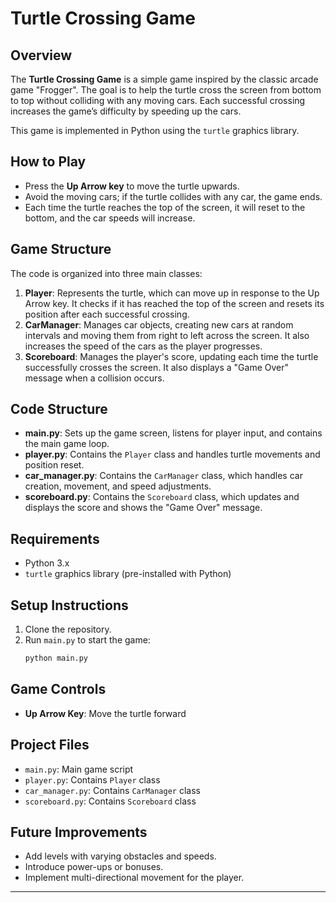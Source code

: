 # Turtle Crossing Game

## Overview
The **Turtle Crossing Game** is a simple game inspired by the classic arcade game "Frogger". The goal is to help the turtle cross the screen from bottom to top without colliding with any moving cars. Each successful crossing increases the game’s difficulty by speeding up the cars.

This game is implemented in Python using the `turtle` graphics library.

## How to Play
- Press the **Up Arrow key** to move the turtle upwards.
- Avoid the moving cars; if the turtle collides with any car, the game ends.
- Each time the turtle reaches the top of the screen, it will reset to the bottom, and the car speeds will increase.

## Game Structure
The code is organized into three main classes:
1. **Player**: Represents the turtle, which can move up in response to the Up Arrow key. It checks if it has reached the top of the screen and resets its position after each successful crossing.
2. **CarManager**: Manages car objects, creating new cars at random intervals and moving them from right to left across the screen. It also increases the speed of the cars as the player progresses.
3. **Scoreboard**: Manages the player's score, updating each time the turtle successfully crosses the screen. It also displays a "Game Over" message when a collision occurs.

## Code Structure
- **main.py**: Sets up the game screen, listens for player input, and contains the main game loop.
- **player.py**: Contains the `Player` class and handles turtle movements and position reset.
- **car_manager.py**: Contains the `CarManager` class, which handles car creation, movement, and speed adjustments.
- **scoreboard.py**: Contains the `Scoreboard` class, which updates and displays the score and shows the "Game Over" message.

## Requirements
- Python 3.x
- `turtle` graphics library (pre-installed with Python)

## Setup Instructions
1. Clone the repository.
2. Run `main.py` to start the game:
   ```bash
   python main.py
   ```

## Game Controls
- **Up Arrow Key**: Move the turtle forward

## Project Files
- `main.py`: Main game script
- `player.py`: Contains `Player` class
- `car_manager.py`: Contains `CarManager` class
- `scoreboard.py`: Contains `Scoreboard` class

## Future Improvements
- Add levels with varying obstacles and speeds.
- Introduce power-ups or bonuses.
- Implement multi-directional movement for the player.

---